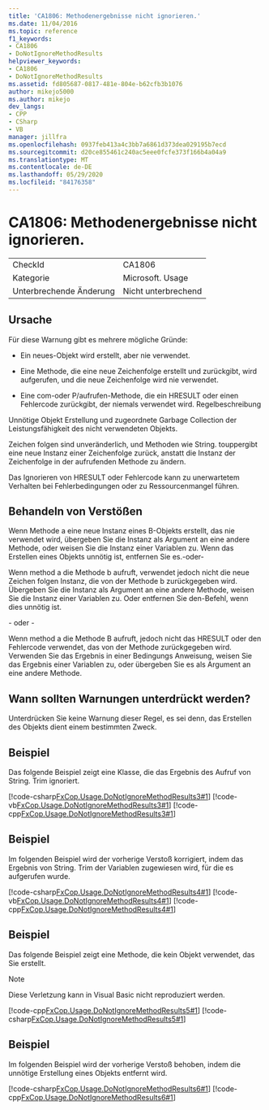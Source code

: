 ```yaml
---
title: 'CA1806: Methodenergebnisse nicht ignorieren.'
ms.date: 11/04/2016
ms.topic: reference
f1_keywords:
- CA1806
- DoNotIgnoreMethodResults
helpviewer_keywords:
- CA1806
- DoNotIgnoreMethodResults
ms.assetid: fd805687-0817-481e-804e-b62cfb3b1076
author: mikejo5000
ms.author: mikejo
dev_langs:
- CPP
- CSharp
- VB
manager: jillfra
ms.openlocfilehash: 0937feb413a4c3bb7a6861d373dea029195b7ecd
ms.sourcegitcommit: d20ce855461c240ac5eee0fcfe373f166b4a04a9
ms.translationtype: MT
ms.contentlocale: de-DE
ms.lasthandoff: 05/29/2020
ms.locfileid: "84176358"
---
```

# <a name="ca1806-do-not-ignore-method-results"></a>CA1806: Methodenergebnisse nicht ignorieren.

|||
|-|-|
|CheckId|CA1806|
|Kategorie|Microsoft. Usage|
|Unterbrechende Änderung|Nicht unterbrechend|

## <a name="cause"></a>Ursache

Für diese Warnung gibt es mehrere mögliche Gründe:

- Ein neues-Objekt wird erstellt, aber nie verwendet.

- Eine Methode, die eine neue Zeichenfolge erstellt und zurückgibt, wird aufgerufen, und die neue Zeichenfolge wird nie verwendet.

- Eine com-oder P/aufrufen-Methode, die ein HRESULT oder einen Fehlercode zurückgibt, der niemals verwendet wird. Regelbeschreibung

Unnötige Objekt Erstellung und zugeordnete Garbage Collection der Leistungsfähigkeit des nicht verwendeten Objekts.

Zeichen folgen sind unveränderlich, und Methoden wie String. touppergibt eine neue Instanz einer Zeichenfolge zurück, anstatt die Instanz der Zeichenfolge in der aufrufenden Methode zu ändern.

Das Ignorieren von HRESULT oder Fehlercode kann zu unerwartetem Verhalten bei Fehlerbedingungen oder zu Ressourcenmangel führen.

## <a name="how-to-fix-violations"></a>Behandeln von Verstößen
Wenn Methode a eine neue Instanz eines B-Objekts erstellt, das nie verwendet wird, übergeben Sie die Instanz als Argument an eine andere Methode, oder weisen Sie die Instanz einer Variablen zu. Wenn das Erstellen eines Objekts unnötig ist, entfernen Sie es.-oder-

Wenn method a die Methode b aufruft, verwendet jedoch nicht die neue Zeichen folgen Instanz, die von der Methode b zurückgegeben wird. Übergeben Sie die Instanz als Argument an eine andere Methode, weisen Sie die Instanz einer Variablen zu. Oder entfernen Sie den-Befehl, wenn dies unnötig ist.

 - oder -

Wenn method a die Methode B aufruft, jedoch nicht das HRESULT oder den Fehlercode verwendet, das von der Methode zurückgegeben wird. Verwenden Sie das Ergebnis in einer Bedingungs Anweisung, weisen Sie das Ergebnis einer Variablen zu, oder übergeben Sie es als Argument an eine andere Methode.

## <a name="when-to-suppress-warnings"></a>Wann sollten Warnungen unterdrückt werden?
Unterdrücken Sie keine Warnung dieser Regel, es sei denn, das Erstellen des Objekts dient einem bestimmten Zweck.

## <a name="example"></a>Beispiel
Das folgende Beispiel zeigt eine Klasse, die das Ergebnis des Aufruf von String. Trim ignoriert.

[!code-csharp[FxCop.Usage.DoNotIgnoreMethodResults3#1](../code-quality/codesnippet/CSharp/ca1806-do-not-ignore-method-results_1.cs)]
[!code-vb[FxCop.Usage.DoNotIgnoreMethodResults3#1](../code-quality/codesnippet/VisualBasic/ca1806-do-not-ignore-method-results_1.vb)]
[!code-cpp[FxCop.Usage.DoNotIgnoreMethodResults3#1](../code-quality/codesnippet/CPP/ca1806-do-not-ignore-method-results_1.cpp)]

## <a name="example"></a>Beispiel
Im folgenden Beispiel wird der vorherige Verstoß korrigiert, indem das Ergebnis von String. Trim der Variablen zugewiesen wird, für die es aufgerufen wurde.

[!code-csharp[FxCop.Usage.DoNotIgnoreMethodResults4#1](../code-quality/codesnippet/CSharp/ca1806-do-not-ignore-method-results_2.cs)]
[!code-vb[FxCop.Usage.DoNotIgnoreMethodResults4#1](../code-quality/codesnippet/VisualBasic/ca1806-do-not-ignore-method-results_2.vb)]
[!code-cpp[FxCop.Usage.DoNotIgnoreMethodResults4#1](../code-quality/codesnippet/CPP/ca1806-do-not-ignore-method-results_2.cpp)]

## <a name="example"></a>Beispiel
Das folgende Beispiel zeigt eine Methode, die kein Objekt verwendet, das Sie erstellt.

> [!NOTE]
> Diese Verletzung kann in Visual Basic nicht reproduziert werden.

[!code-cpp[FxCop.Usage.DoNotIgnoreMethodResults5#1](../code-quality/codesnippet/CPP/ca1806-do-not-ignore-method-results_3.cpp)]
[!code-csharp[FxCop.Usage.DoNotIgnoreMethodResults5#1](../code-quality/codesnippet/CSharp/ca1806-do-not-ignore-method-results_3.cs)]

## <a name="example"></a>Beispiel
Im folgenden Beispiel wird der vorherige Verstoß behoben, indem die unnötige Erstellung eines Objekts entfernt wird.

[!code-csharp[FxCop.Usage.DoNotIgnoreMethodResults6#1](../code-quality/codesnippet/CSharp/ca1806-do-not-ignore-method-results_4.cs)]
[!code-cpp[FxCop.Usage.DoNotIgnoreMethodResults6#1](../code-quality/codesnippet/CPP/ca1806-do-not-ignore-method-results_4.cpp)]

<!-- Examples don't exist for the below... -->
<!--
## Example
The following example shows a method that ignores the error code that the native method GetShortPathName returns.

## Example
The following example fixes the previous violation by checking the error code and throwing an exception when the call fails.
-->
